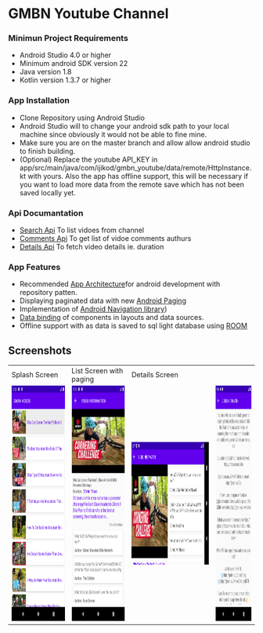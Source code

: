 # GMBN Youtube Channel

### Minimun Project Requirements 
* Android Studio 4.0 or higher
* Minimum android SDK version 22
* Java version 1.8
* Kotlin version 1.3.7 or higher

### App Installation
* Clone Repository using Android Studio
* Android Studio will to change your android sdk path to your local machine since obviously it would 
 not be able to fine mine. 
* Make sure you are on the master branch and allow allow android studio to finish building.
* (Optional) Replace the youtube API_KEY in app/src/main/java/com/ijikod/gmbn_youtube/data/remote/HttpInstance.kt with 
yours. Also the app has offline support, this will be necessary if you want to load more data from the remote save which has not been
saved locally yet.

### Api Documantation
* [Search Api](https://developers.google.com/youtube/v3/docs/videos) To list vidoes from channel
* [Comments Api](https://developers.google.com/youtube/v3/docs/commentThreads) To get list of vidoe comments authurs
* [Details Api](https://developers.google.com/youtube/v3/docs/videos) To fetch video details ie. duration

### App Features
* Recommended [App Architecture](https://developer.android.com/jetpack/guide)for android development with repository patten.
* Displaying paginated data with new [Android Paging](https://developer.android.com/topic/libraries/architecture/paging) 
* Implementation of [Android Navigation library](https://developer.android.com/guide/navigation))
* [Data binding](https://developer.android.com/jetpack/androidx/releases/databinding) of components in layouts and data sources. 
* Offline support with as data is saved to sql light database using [ROOM](https://developer.android.com/topic/libraries/architecture/room)


## Screenshots
 <table>
  <tr>
    <td>Splash Screen</td>
     <td>List Screen with paging</td>
     <td>Details Screen</td>
  </tr>
  <tr>
    <td><img src="/Images/list.png" width=300 height=480></td>
    <td><img src="/Images/details.png" width=300 height=480></td>
    <td><img src="/Images/details_land.png" width=500 height=250></td>
    <td><img src="/Images/more_details.png" width=300 height=480></td>
  </tr>
 </table>

 


